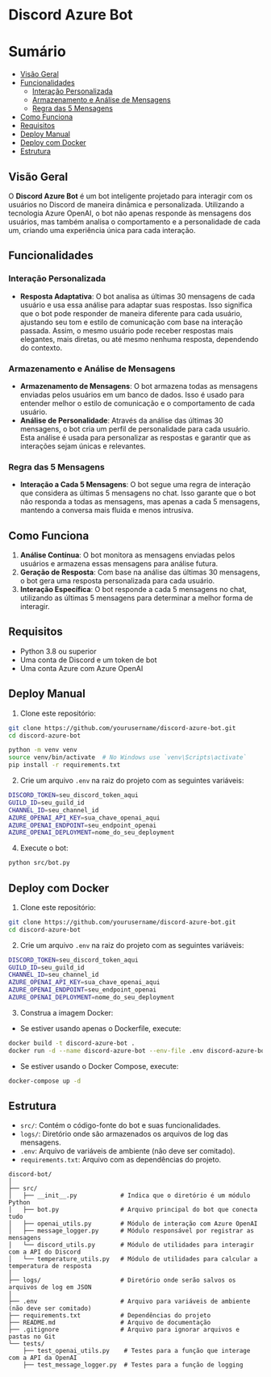 
# Discord Azure Bot

# Sumário

- [Visão Geral](#visão-geral)
- [Funcionalidades](#funcionalidades)
  - [Interação Personalizada](#interação-personalizada)
  - [Armazenamento e Análise de Mensagens](#armazenamento-e-análise-de-mensagens)
  - [Regra das 5 Mensagens](#regra-das-5-mensagens)
- [Como Funciona](#como-funciona)
- [Requisitos](#requisitos)
- [Deploy Manual](#deploy-manual)
- [Deploy com Docker](#deploy-com-docker)
- [Estrutura](#estrutura)

## Visão Geral

O **Discord Azure Bot** é um bot inteligente projetado para interagir com os usuários no Discord de maneira dinâmica e personalizada. Utilizando a tecnologia Azure OpenAI, o bot não apenas responde às mensagens dos usuários, mas também analisa o comportamento e a personalidade de cada um, criando uma experiência única para cada interação.

## Funcionalidades

### Interação Personalizada

- **Resposta Adaptativa**: O bot analisa as últimas 30 mensagens de cada usuário e usa essa análise para adaptar suas respostas. Isso significa que o bot pode responder de maneira diferente para cada usuário, ajustando seu tom e estilo de comunicação com base na interação passada. Assim, o mesmo usuário pode receber respostas mais elegantes, mais diretas, ou até mesmo nenhuma resposta, dependendo do contexto.

### Armazenamento e Análise de Mensagens

- **Armazenamento de Mensagens**: O bot armazena todas as mensagens enviadas pelos usuários em um banco de dados. Isso é usado para entender melhor o estilo de comunicação e o comportamento de cada usuário.
- **Análise de Personalidade**: Através da análise das últimas 30 mensagens, o bot cria um perfil de personalidade para cada usuário. Esta análise é usada para personalizar as respostas e garantir que as interações sejam únicas e relevantes.

### Regra das 5 Mensagens

- **Interação a Cada 5 Mensagens**: O bot segue uma regra de interação que considera as últimas 5 mensagens no chat. Isso garante que o bot não responda a todas as mensagens, mas apenas a cada 5 mensagens, mantendo a conversa mais fluida e menos intrusiva.

## Como Funciona

1. **Análise Contínua**: O bot monitora as mensagens enviadas pelos usuários e armazena essas mensagens para análise futura.
2. **Geração de Resposta**: Com base na análise das últimas 30 mensagens, o bot gera uma resposta personalizada para cada usuário.
3. **Interação Específica**: O bot responde a cada 5 mensagens no chat, utilizando as últimas 5 mensagens para determinar a melhor forma de interagir.


## Requisitos

- Python 3.8 ou superior
- Uma conta de Discord e um token de bot
- Uma conta Azure com Azure OpenAI

## Deploy Manual

1. Clone este repositório:

```bash
git clone https://github.com/yourusername/discord-azure-bot.git
cd discord-azure-bot

python -m venv venv
source venv/bin/activate  # No Windows use `venv\Scripts\activate`
pip install -r requirements.txt
```

2. Crie um arquivo `.env` na raiz do projeto com as seguintes variáveis:

```bash
DISCORD_TOKEN=seu_discord_token_aqui
GUILD_ID=seu_guild_id
CHANNEL_ID=seu_channel_id
AZURE_OPENAI_API_KEY=sua_chave_openai_aqui
AZURE_OPENAI_ENDPOINT=seu_endpoint_openai
AZURE_OPENAI_DEPLOYMENT=nome_do_seu_deployment
```

4. Execute o bot:

```bash
python src/bot.py
```
## Deploy com Docker

1. Clone este repositório:

```bash
git clone https://github.com/yourusername/discord-azure-bot.git
cd discord-azure-bot
```

2. Crie um arquivo `.env` na raiz do projeto com as seguintes variáveis:

```bash
DISCORD_TOKEN=seu_discord_token_aqui
GUILD_ID=seu_guild_id
CHANNEL_ID=seu_channel_id
AZURE_OPENAI_API_KEY=sua_chave_openai_aqui
AZURE_OPENAI_ENDPOINT=seu_endpoint_openai
AZURE_OPENAI_DEPLOYMENT=nome_do_seu_deployment
```

3. Construa a imagem Docker:

- Se estiver usando apenas o Dockerfile, execute:
```bash
docker build -t discord-azure-bot .
docker run -d --name discord-azure-bot --env-file .env discord-azure-bot

```

- Se estiver usando o Docker Compose, execute:
```bash
docker-compose up -d
```

## Estrutura

- `src/`: Contém o código-fonte do bot e suas funcionalidades.
- `logs/`: Diretório onde são armazenados os arquivos de log das mensagens.
- `.env`: Arquivo de variáveis de ambiente (não deve ser comitado).
- `requirements.txt`: Arquivo com as dependências do projeto.

```shell
discord-bot/
│
├── src/
│   ├── __init__.py            # Indica que o diretório é um módulo Python
│   ├── bot.py                 # Arquivo principal do bot que conecta tudo
│   ├── openai_utils.py        # Módulo de interação com Azure OpenAI
│   ├── message_logger.py      # Módulo responsável por registrar as mensagens
│   └── discord_utils.py       # Módulo de utilidades para interagir com a API do Discord
│   └── temperature_utils.py   # Módulo de utilidades para calcular a temperatura de resposta
│
├── logs/                      # Diretório onde serão salvos os arquivos de log em JSON
│
├── .env                       # Arquivo para variáveis de ambiente (não deve ser comitado)
├── requirements.txt           # Dependências do projeto
├── README.md                  # Arquivo de documentação
├── .gitignore                 # Arquivo para ignorar arquivos e pastas no Git
└── tests/
    ├── test_openai_utils.py    # Testes para a função que interage com a API da OpenAI
    ├── test_message_logger.py  # Testes para a função de logging

```




